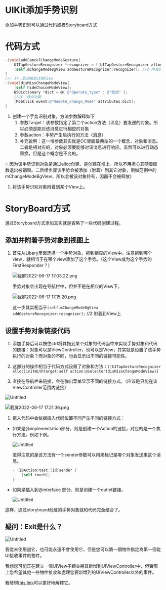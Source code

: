 # UIKit添加手势识别

添加手势识别可以通过代码或者Storyboard方式

# 代码方式

```objectivec
-(void)addCancelChangeModeGesture{
    UITapGestureRecognizer *recognizer = [[UITapGestureRecognizer alloc]initWithTarget:self action:@selector(disMissChangeModeView)]; //1 创建一个手势识别对象。
    [self.mChangeModeBgView addGestureRecognizer:recognizer]; //2 附着到View上
}
/// JY：取消模式选择View
-(void)disMissChangeModeView{
    [self hideChoiceModeView];
    NSDictionary *dict = @{ @"Operate_type" : @"取消" };
    //JY：埋点功能
    [MobClick event:@"Remote_Change_Mode" attributes:dict];
}
```

1. 创建一个手势识别对象。方法参数解释如下
    1. 参数Target：该参数指定了第二个action方法（消息）要发送的对象。所以必须是能对该消息进行相应的对象
    2. 参数action：手势产生后执行的方法（消息）
    3. 补充说明：这一堆参数其实就是OC里面最典型的一个概念，对象和消息。二者是相对应的，对象必须要能够对该消息进行响应。虽然可以进行动态替换，但是这个概念是不变的。

<aside>
💡 因为该手势识别对象是通过alloc创建，是创建在堆上，所以不用担心其随着函数退出被销毁。二后续步骤该手势会被添加（附着）到其它对象，例如范例中的mChangeModeBgView，所以会被该对象持有，因而不会被释放）

</aside>

1. 将该手势识别对象附着到某个View上。

# StoryBoard方式

通过Storyboard方式添加其实就是省略了一些代码创建过程。

## 添加并附着手势对象到视图上

1. 首先从Libary里面选择一个手势对象，拖到相应的View中。注意拖到哪个view，就相当于在哪个view添加了这个手势。（这个View成为这个手势的FirstResponder？）
    
    ![截屏2022-06-17 17.03.22.png](UIKit%E6%B7%BB%E5%8A%A0%E6%89%8B%E5%8A%BF%E8%AF%86%E5%88%AB%207cf72d9ca1e24586bf3b690f8aa322ad/%E6%88%AA%E5%B1%8F2022-06-17_17.03.22.png)
    
    手势对象会出现在导航栏中，但并不是在相应的View下，
    
    ![截屏2022-06-17 17.15.20.png](UIKit%E6%B7%BB%E5%8A%A0%E6%89%8B%E5%8A%BF%E8%AF%86%E5%88%AB%207cf72d9ca1e24586bf3b690f8aa322ad/%E6%88%AA%E5%B1%8F2022-06-17_17.15.20.png)
    
    这一步其实相当于`[self.mChangeModeBgView addGestureRecognizer:recognizer];` //2 附着到View上
    

## 设置手势对象链接代码

1. 添加手势后可以按住ctrl将其拖到某个对象的代码当中来实现手势对象和代码的链接：对象可以是ViewController，也可以是View，其实就是设置了该手势执行的对象？而对象的不同，也会显示出不同的链接可能性。
2. 这部分的操作相当于代码方式设置了对象和方法：`[[UITapGestureRecognizer alloc]initWithTarget:self action:@selector(disMissChangeModeView)]`

3. 直接在导航栏来链接，会在弹出菜单显示不同的链接方式。（应该是只能在该ViewController范围内链接）

![Untitled](UIKit%E6%B7%BB%E5%8A%A0%E6%89%8B%E5%8A%BF%E8%AF%86%E5%88%AB%207cf72d9ca1e24586bf3b690f8aa322ad/Untitled.png)

![截屏2022-06-17 17.21.36.png](UIKit%E6%B7%BB%E5%8A%A0%E6%89%8B%E5%8A%BF%E8%AF%86%E5%88%AB%207cf72d9ca1e24586bf3b690f8aa322ad/%E6%88%AA%E5%B1%8F2022-06-17_17.21.36.png)

1. 拖入代码中会依据插入代码位置不同产生不同的链接方式：
- 如果是@implementation部分，则是创建一个Action的链接，对应的是一个执行方法。例如下例。
    
    ![Untitled](UIKit%E6%B7%BB%E5%8A%A0%E6%89%8B%E5%8A%BF%E8%AF%86%E5%88%AB%207cf72d9ca1e24586bf3b690f8aa322ad/Untitled%201.png)
    
    值得注意的是该方法有一个sender参数可以用来标记是哪个对象发送来这个消息。
    
    ```objectivec
    - (IBAction)test:(id)sender {
        [self touch];
    }
    ```
    
- 如果是插入到@interface 部分，则是创建一个outlet链接。
    
    ![Untitled](UIKit%E6%B7%BB%E5%8A%A0%E6%89%8B%E5%8A%BF%E8%AF%86%E5%88%AB%207cf72d9ca1e24586bf3b690f8aa322ad/Untitled%202.png)
    

这样，通过storyboard创建的手势对象就和代码完全结合了。

## 疑问：Exit是什么？

![Untitled](UIKit%E6%B7%BB%E5%8A%A0%E6%89%8B%E5%8A%BF%E8%AF%86%E5%88%AB%207cf72d9ca1e24586bf3b690f8aa322ad/Untitled%203.png)

我從未使用過它，也可能永遠不會使用它，但是您可以將一個物件指定為第一個從UI接收事件的物件。

我想您可能正在建立一個UIView子類並將其新增到UIViewController中，但實際上您希望其他一些物件接收和處理您要新增到的UIViewController以外的事件。

我發現[this link](https://web.archive.org/web/20130601045552/http://cocoadev.com/wiki/FirstResponder)可以更好地解釋它。
